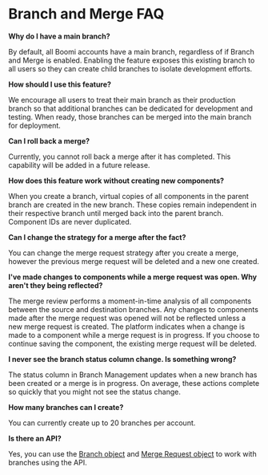 # Branch and Merge FAQ

<head>
  <meta name="guidename" content="Integration"/>
  <meta name="context" content="GUID-7f7a8788-6684-40bb-92c1-87f186679dca"/>
</head>

**Why do I have a main branch?**

By default, all Boomi accounts have a main branch, regardless of if Branch and Merge is enabled. Enabling the feature exposes this existing branch to all users so they can create child branches to isolate development efforts.

**How should I use this feature?**

We encourage all users to treat their main branch as their production branch so that additional branches can be dedicated for development and testing. When ready, those branches can be merged into the main branch for deployment.

**Can I roll back a merge?**

Currently, you cannot roll back a merge after it has completed. This capability will be added in a future release.

**How does this feature work without creating new components?**

When you create a branch, virtual copies of all components in the parent branch are created in the new branch. These copies remain independent in their respective branch until merged back into the parent branch. Component IDs are never duplicated.

**Can I change the strategy for a merge after the fact?**

You can change the merge request strategy after you create a merge, however the previous merge request will be deleted and a new one created.

**I've made changes to components while a merge request was open. Why aren't they being reflected?**

The merge review performs a moment-in-time analysis of all components between the source and destination branches. Any changes to components made after the merge request was opened will not be reflected unless a new merge request is created. The platform indicates when a change is made to a component while a merge request is in progress. If you choose to continue saving the component, the existing merge request will be deleted.

**I never see the branch status column change. Is something wrong?**

The status column in Branch Management updates when a new branch has been created or a merge is in progress. On average, these actions complete so quickly that you might not see the status change.

**How many branches can I create?**

You can currently create up to 20 branches per account.

**Is there an API?**

Yes, you can use the [Branch object](https://developer.boomi.com/api/platformapi#tag/Branch) and [Merge Request object](https://developer.boomi.com/api/platformapi#tag/MergeRequest) to work with branches using the API.
